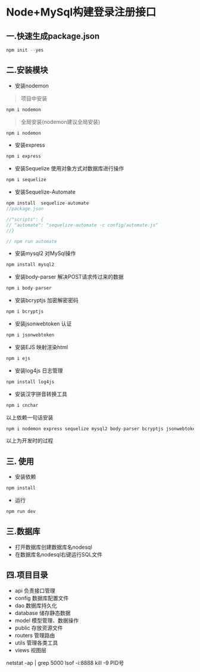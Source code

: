 # Node+MySql构建登录注册接口

## 一.快速生成package.json
```js
npm init --yes
```

## 二.安装模块

- 安装nodemon
>项目中安装
```js
npm i nodemon
```

>全局安装(nodemon建议全局安装)
```js
npm i nodemon 
```
- 安装express
```js
npm i express 
```
- 安装Sequelize     使用对象方式对数据库进行操作
```js
npm i sequelize 
```
- 安装Sequelize-Automate
```js
npm install  sequelize-automate
//package.json

//"scripts": {
// "automate": "sequelize-automate -c config/automate.js"
//}

// npm run automate
```
- 安装mysql2        对MySql操作
```js
npm install mysql2 
```
- 安装body-parser   解决POST请求传过来的数据
```js
npm i body-parser 
```
- 安装bcryptjs      加密解密密码
```js
npm i bcryptjs 
```
- 安装jsonwebtoken  认证
```js
npm i jsonwebtoken 
```
- 安装EJS  映射渲染html
```js
npm i ejs 
```
- 安装log4js  日志管理
```js
npm install log4js
```
- 安装汉字拼音转换工具
```js
npm i cnchar
```


以上依赖一句话安装
```js
npm i nodemon express sequelize mysql2 body-parser bcryptjs jsonwebtoken ejs -S
```
以上为开发时的过程

## 三. 使用

- 安装依赖
```js
npm install
```
- 运行
```js
npm run dev
```
## 三.数据库
- 打开数据库创建数据库名nodesql
- 在数据库名nodesql右键运行SQL文件
  
## 四.项目目录
- api       负责接口管理
- config    数据库配置文件
- dao       数据库持久化
- database  储存静态数据
- model   模型管理、数据操作
- public    存放资源文件
- routers   管理路由
- utils     管理各类工具
- views     视图层


netstat -ap | grep 5000
lsof -i:8888
kill -9 PID号